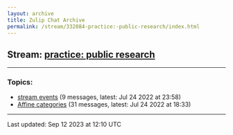 ```yaml
---
layout: archive
title: Zulip Chat Archive
permalink: /stream/332084-practice:-public-research/index.html
---
```


## Stream: [practice: public research](https://mattecapu.github.io/ct-zulip-archive/stream/332084-practice:-public-research/index.html)
---

### Topics:

* [stream events](topic/topic_stream.20events.html) (9 messages, latest: Jul 24 2022 at 23:58)
* [Affine categories](topic/topic_Affine.20categories.html) (31 messages, latest: Jul 24 2022 at 18:33)

<hr><p>Last updated: Sep 12 2023 at 12:10 UTC</p>